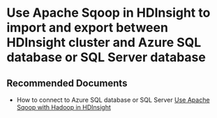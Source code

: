 <properties
    pageTitle="How to to import and export between HDInsight cluster and Azure SQL database or SQL Server"
    description="How to to import and export between HDInsight cluster and Azure SQL database or SQL Server"
    service="microsoft.hdinsight"
    resource="clusters"
    ms.author="sunilkc"
    authors="csunilkumar"
    displayOrder=""
    selfHelpType="Generic"
    supportTopicIds="32629027"
    resourceTags=""
    productPesIds="15078"
    cloudEnvironments="public, blackForest, fairfax, mooncake"
	articleId="871192e7-728c-409b-a880-3fb527547180"
	ownershipId="AzureData_HDInsight"
/>

# Use Apache Sqoop in HDInsight to import and export between HDInsight cluster and Azure SQL database or SQL Server database

## **Recommended Documents**

* How to connect to Azure SQL database or SQL Server [Use Apache Sqoop with Hadoop in HDInsight](https://docs.microsoft.com/azure/hdinsight/hadoop/hdinsight-use-sqoop)
